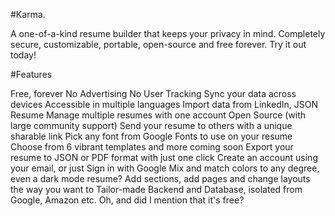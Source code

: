 #Karma.

A one-of-a-kind resume builder that keeps your privacy in mind. Completely secure, customizable, portable, open-source and free forever. Try it out today!

#Features

Free, forever
No Advertising
No User Tracking
Sync your data across devices
Accessible in multiple languages
Import data from LinkedIn, JSON Resume
Manage multiple resumes with one account
Open Source (with large community support)
Send your resume to others with a unique sharable link
Pick any font from Google Fonts to use on your resume
Choose from 6 vibrant templates and more coming soon
Export your resume to JSON or PDF format with just one click
Create an account using your email, or just Sign in with Google
Mix and match colors to any degree, even a dark mode resume?
Add sections, add pages and change layouts the way you want to
Tailor-made Backend and Database, isolated from Google, Amazon etc.
Oh, and did I mention that it's free?


